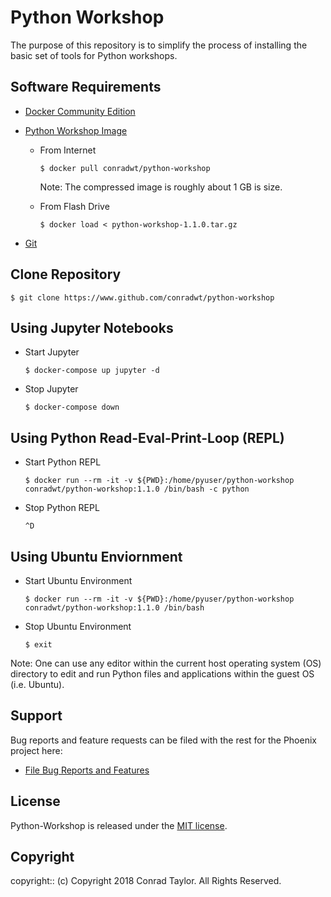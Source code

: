# Python Workshop

The purpose of this repository is to simplify the process of installing the basic set of tools for Python workshops.

## Software Requirements

  - [Docker Community Edition](https://www.docker.com/community-edition)

  - [Python Workshop Image](https://hub.docker.com/r/conradwt/python-workshop/)

    - From Internet

      ```
      $ docker pull conradwt/python-workshop
      ```

      Note:  The compressed image is roughly about 1 GB is size.

    - From Flash Drive

      ```
      $ docker load < python-workshop-1.1.0.tar.gz
      ```

  - [Git](https://git-scm.com)

## Clone Repository

```
$ git clone https://www.github.com/conradwt/python-workshop
```

## Using Jupyter Notebooks

  - Start Jupyter

    ```
    $ docker-compose up jupyter -d
    ```

  - Stop Jupyter

    ```
    $ docker-compose down
    ```

## Using Python Read-Eval-Print-Loop (REPL)


  - Start Python REPL

    ```
    $ docker run --rm -it -v ${PWD}:/home/pyuser/python-workshop conradwt/python-workshop:1.1.0 /bin/bash -c python
    ```

  - Stop Python REPL

    ```
    ^D
    ```

## Using Ubuntu Enviornment

  - Start Ubuntu Environment

    ```
    $ docker run --rm -it -v ${PWD}:/home/pyuser/python-workshop conradwt/python-workshop:1.1.0 /bin/bash
    ```

  - Stop Ubuntu Environment

    ```
    $ exit
    ```

  Note:  One can use any editor within the current host operating system (OS) directory to 
         edit and run Python files and applications within the guest OS (i.e. Ubuntu).

## Support

Bug reports and feature requests can be filed with the rest for the Phoenix project here:

* [File Bug Reports and Features](https://github.com/conradwt/python-workshop/issues)

## License

Python-Workshop is released under the [MIT license](https://mit-license.org).

## Copyright

copyright:: (c) Copyright 2018 Conrad Taylor. All Rights Reserved.
